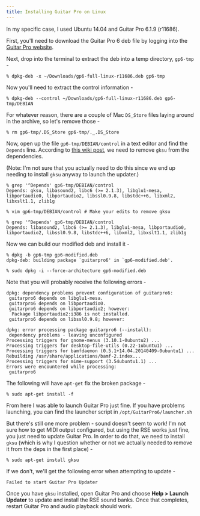```yaml
---
title: Installing Guitar Pro on Linux
---
```


In my specific case, I used Ubuntu 14.04 and Guitar Pro 6.1.9 (r11686).

First, you'll need to download the Guitar Pro 6 deb file by logging
into the [Guitar Pro website](https://www.guitar-pro.com).

Next, drop into the terminal to extract the deb into a temp directory, `gp6-tmp` -

```text
% dpkg-deb -x ~/Downloads/gp6-full-linux-r11686.deb gp6-tmp
```

Now you'll need to extract the control information -

```text
% dpkg-deb --control ~/Downloads/gp6-full-linux-r11686.deb gp6-tmp/DEBIAN
```

For whatever reason, there are a couple of Mac `DS_Store` files
laying around in the archive, so let's remove those -

```text
% rm gp6-tmp/.DS_Store gp6-tmp/._.DS_Store
```

Now, open up the file `gp6-tmp/DEBIAN/control` in a text editor
and find the `Depends` line. According to
[this wiki post](https://doc.ubuntu-fr.org/guitarpro),
we need to remove `gksu` from the dependencies.

(Note: I'm not sure that you actually need to do this since we end
up needing to install `gksu` anyway to launch the updater.)

```text
% grep '^Depends' gp6-tmp/DEBIAN/control
Depends: gksu, libasound2, libc6 (>= 2.1.3), libglu1-mesa, libportaudio0, libportaudio2, libssl0.9.8, libstdc++6, libxml2, libxslt1.1, zlib1g

% vim gp6-tmp/DEBIAN/control # Make your edits to remove gksu

% grep '^Depends' gp6-tmp/DEBIAN/control
Depends: libasound2, libc6 (>= 2.1.3), libglu1-mesa, libportaudio0, libportaudio2, libssl0.9.8, libstdc++6, libxml2, libxslt1.1, zlib1g
```

Now we can build our modified deb and install it -

```text
% dpkg -b gp6-tmp gp6-modified.deb
dpkg-deb: building package `guitarpro6' in `gp6-modified.deb'.

% sudo dpkg -i --force-architecture gp6-modified.deb
```

Note that you will probably receive the following errors -
```text
dpkg: dependency problems prevent configuration of guitarpro6:
 guitarpro6 depends on libglu1-mesa.
 guitarpro6 depends on libportaudio0.
 guitarpro6 depends on libportaudio2; however:
  Package libportaudio2:i386 is not installed.
 guitarpro6 depends on libssl0.9.8; however:

dpkg: error processing package guitarpro6 (--install):
 dependency problems - leaving unconfigured
Processing triggers for gnome-menus (3.10.1-0ubuntu2) ...
Processing triggers for desktop-file-utils (0.22-1ubuntu1) ...
Processing triggers for bamfdaemon (0.5.1+14.04.20140409-0ubuntu1) ...
Rebuilding /usr/share/applications/bamf-2.index...
Processing triggers for mime-support (3.54ubuntu1.1) ...
Errors were encountered while processing:
 guitarpro6
```

The following will have `apt-get` fix the broken package -

```text
% sudo apt-get install -f
```

From here I was able to launch Guitar Pro just fine. If you have problems launching,
you can find the launcher script in `/opt/GuitarPro6/launcher.sh`

But there's still one more problem - sound doesn't seem to work!
I'm not sure how to get MIDI output configured,
but using the RSE works just fine, you just need to update Guitar Pro.
In order to do that, we need to install `gksu` (which is why I question
whether or not we actually needed to remove it from the deps in the first place) -

```text
% sudo apt-get install gksu
```

If we don't, we'll get the following error when attempting to update -

```text
Failed to start Guitar Pro Updater
```

Once you have `gksu` installed, open Guitar Pro and choose **Help > Launch Updater** to update
and install the RSE sound banks. Once that completes, restart Guitar Pro
and audio playback should work.
